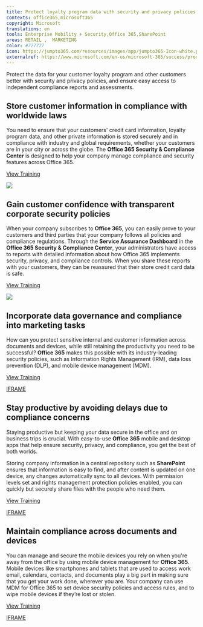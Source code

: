 ```yaml
---
title: Protect loyalty program data with security and privacy policies
contexts: office365,microsoft365
copyright: Microsoft
translations: en
tools: Enterprise Mobility + Security,Office 365,SharePoint
areas: RETAIL ,  MARKETING
color: #777777
icon: https://jumpto365.com/resources/images/app/jumpto365-Icon-white.png
externalref: https://www.microsoft.com/en-us/microsoft-365/success/productivitylibrary/protect-loyalty-program-data-with-security-and-privacy-policies
---
```

Protect the data for your customer loyalty program and other customers better with security and privacy policies, and ensure easy access to independent compliance reports and assessments.


## Store customer information in compliance with worldwide laws

You need to ensure that your customers' credit card information, loyalty program data, and other private information is stored securely and in compliance with industry and global requirements, whether your customers are in your city or across the globe. The **Office 365 Security & Compliance Center** is designed to help your company manage compliance and security features across Office 365.

[View Training](https://support.office.com/article/Office-365-Security-Compliance-Center-7e696a40-b86b-4a20-afcc-559218b7b1b8)

![](http://img-prod-cms-rt-microsoft-com.akamaized.net/cms/api/am/imageFileData/RE1NyDv?ver=8908)

## Gain customer confidence with transparent corporate security policies

When your company subscribes to **Office 365**, you can easily prove to your customers and third parties that your company follows all policies and compliance regulations. Through the **Service Assurance Dashboard** in the **Office 365 Security & Compliance Center**, your administrators have access to reports with detailed information about how Office 365 implements security, privacy, and compliance controls. When you share these reports with your customers, they can be reassured that their store credit card data is safe.

[View Training](https://support.office.com/article/Service-assurance-in-the-Office-365-Security-Compliance-Center-47e8b964-4b09-44f7-a2d7-b8a06e8e389c)

![](http://img-prod-cms-rt-microsoft-com.akamaized.net/cms/api/am/imageFileData/RE1NyOe?ver=d573)

## Incorporate data governance and compliance into marketing tasks

How can you protect sensitive internal and customer information across documents and devices, while still retaining the productivity you need to be successful? **Office 365** makes this possible with its industry-leading security policies, such as Information Rights Management (IRM), data loss prevention (DLP), and mobile device management (MDM).

[View Training](https://support.office.com/article/Data-governance-in-the-Office-365-Security-Compliance-Center-5FE09846-41B6-4168-9C48-2EB491B69DC2)

[IFRAME](https://www.microsoft.com/en-us/videoplayer/embed/RE1TwSZ)

## Stay productive by avoiding delays due to compliance concerns

Staying productive but keeping your data secure in the office and on business trips is crucial. With easy-to-use **Office 365** mobile and desktop apps that help ensure security, privacy, and compliance, you get the best of both worlds.

Storing company information in a central repository such as **SharePoint** ensures that information is easy to find, and after content is updated on one device, any changes automatically sync to all devices. With permission levels set and rights management protection policies enabled, you can quickly but securely share files with the people who need them.

[View Training](https://support.office.com/article/Manage-external-sharing-for-your-SharePoint-Online-environment-C8A462EB-0723-4B0B-8D0A-70FEAFE4BE85)

[IFRAME](https://www.microsoft.com/en-us/videoplayer/embed/RE1TwWx)

## Maintain compliance across documents and devices

You can manage and secure the mobile devices you rely on when you're away from the office by using mobile device management for **Office 365**. Mobile devices like smartphones and tablets that are used to access work email, calendars, contacts, and documents play a big part in making sure that you get your work done, wherever you are. Your company can use MDM for Office 365 to set device security policies and access rules, and to wipe mobile devices if they’re lost or stolen.

[View Training](https://support.office.com/article/Set-up-Mobile-Device-Management-MDM-in-Office-365-dd892318-bc44-4eb1-af00-9db5430be3cd)

[IFRAME](https://www.microsoft.com/en-us/videoplayer/embed/RE1TucK)


